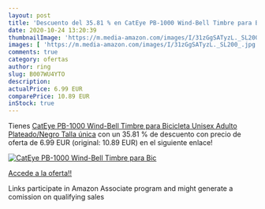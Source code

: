```yaml
---
layout: post
title: 'Descuento del 35.81 % en CatEye PB-1000 Wind-Bell Timbre para Bic'
date: 2020-10-24 13:20:39
thumbnailImage: 'https://m.media-amazon.com/images/I/31zGgSATyzL._SL200_.jpg'
images: [ 'https://m.media-amazon.com/images/I/31zGgSATyzL._SL200_.jpg' ]
comments: true
category: ofertas
author: ring
slug: B007WU4YTO
description:
actualPrice: 6.99 EUR
comparePrice: 10.89 EUR
inStock: true
---
```


Tienes [CatEye PB-1000 Wind-Bell Timbre para Bicicleta  Unisex Adulto  Plateado/Negro  Talla única](https://www.amazon.es/dp/B007WU4YTO/?tag=tolees-21) con un 35.81 % de descuento con precio de oferta de 6.99 EUR (original: 10.89 EUR) en el siguiente enlace!

[![CatEye PB-1000 Wind-Bell Timbre para Bic](https://m.media-amazon.com/images/I/31zGgSATyzL._SL200_.jpg)](https://www.amazon.es/dp/B007WU4YTO/?tag=tolees-21)

[Accede a la oferta!!](https://www.amazon.es/dp/B007WU4YTO/?tag=tolees-21)

Links participate in Amazon Associate program and might generate a comission on qualifying sales



